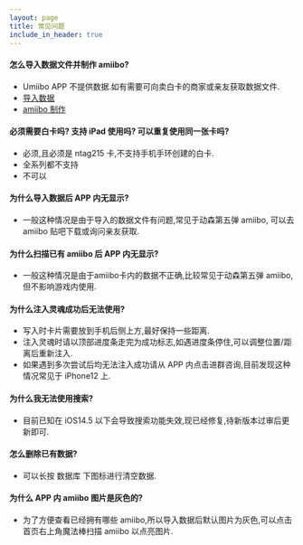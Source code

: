 ```yaml
---
layout: page
title: 常见问题
include_in_header: true
---
```

#### 怎么导入数据文件并制作 amiibo?
-  Umiibo APP 不提供数据.如有需要可向卖白卡的商家或亲友获取数据文件.
- [导入数据](https://www.bilibili.com/video/BV1vg411N7j5)
- [amiibo 制作](https://www.bilibili.com/video/BV1sg411A7By)

#### 必须需要白卡吗? 支持 iPad 使用吗? 可以重复使用同一张卡吗?
- 必须,且必须是 ntag215 卡,不支持手机手环创建的白卡.
- 全系列都不支持
- 不可以

#### 为什么导入数据后 APP 内无显示?
- 一般这种情况是由于导入的数据文件有问题,常见于动森第五弹 amiibo, 可以去 amiibo 贴吧下载或询问亲友获取.

#### 为什么扫描已有 amiibo 后 APP 内无显示?
- 一般这种情况是由于amiibo卡内的数据不正确,比较常见于动森第五弹 amiibo,但不影响游戏内使用.

#### 为什么注入灵魂成功后无法使用?
- 写入时卡片需要放到手机后侧上方,最好保持一些距离.
- 注入灵魂时请以顶部进度条走完为成功标志,如遇进度条停住,可以调整位置/距离后重新注入.
- 如果遇到多次尝试后均无法注入成功请从 APP 内点击进群咨询,目前发现这种情况常见于 iPhone12 上.

#### 为什么我无法使用搜索?
- 目前已知在 iOS14.5 以下会导致搜索功能失效,现已经修复,待新版本过审后更新即可.

#### 怎么删除已有数据?
- 可以长按 数据库 下图标进行清空数据.

#### 为什么 APP 内 amiibo 图片是灰色的?
- 为了方便查看已经拥有哪些 amiibo,所以导入数据后默认图片为灰色,可以点击首页右上角魔法棒扫描 amiibo 以点亮图片.
<br>
